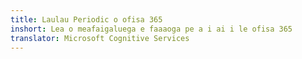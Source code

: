 ```yaml
---
title: Laulau Periodic o ofisa 365
inshort: Lea o meafaigaluega e faaaoga pe a i ai i le ofisa 365
translator: Microsoft Cognitive Services
---
```





